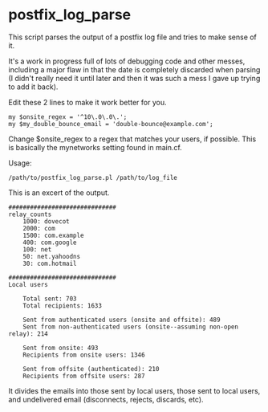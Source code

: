 # postfix_log_parse

This script parses the output of a postfix log file and tries to make sense of it.

It's a work in progress full of lots of debugging code and other messes, including a major flaw in that the date is completely discarded when parsing (I didn't really need it until later and then it was such a mess I gave up trying to add it back).

Edit these 2 lines to make it work better for you.

	my $onsite_regex = '^10\.0\.0\.';
	my $my_double_bounce_email = 'double-bounce@example.com';

Change $onsite_regex to a regex that matches your users, if possible.  This is basically the mynetworks setting found in main.cf.

Usage:

	/path/to/postfix_log_parse.pl /path/to/log_file

This is an excert of the output.

	##############################
	relay_counts
		1000: dovecot
		2000: com
		1500: com.example
		400: com.google
		100: net
		50: net.yahoodns
		30: com.hotmail

	##############################
	Local users

		Total sent: 703
		Total recipients: 1633

		Sent from authenticated users (onsite and offsite): 489
		Sent from non-authenticated users (onsite--assuming non-open relay): 214

		Sent from onsite: 493
		Recipients from onsite users: 1346

		Sent from offsite (authenticated): 210
		Recipients from offsite users: 287

It divides the emails into those sent by local users, those sent to local users, and undelivered email (disconnects, rejects, discards, etc).
